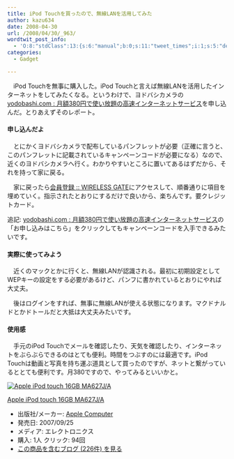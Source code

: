 ```yaml
---
title: iPod Touchを買ったので、無線LANを活用してみた
author: kazu634
date: 2008-04-30
url: /2008/04/30/_963/
wordtwit_post_info:
  - 'O:8:"stdClass":13:{s:6:"manual";b:0;s:11:"tweet_times";i:1;s:5:"delay";i:0;s:7:"enabled";i:1;s:10:"separation";s:2:"60";s:7:"version";s:3:"3.7";s:14:"tweet_template";b:0;s:6:"status";i:2;s:6:"result";a:0:{}s:13:"tweet_counter";i:2;s:13:"tweet_log_ids";a:1:{i:0;i:3955;}s:9:"hash_tags";a:0:{}s:8:"accounts";a:1:{i:0;s:7:"kazu634";}}'
categories:
  - Gadget

---
```

<div class="section">
<p>
    　iPod Touchを無事に購入した。iPod Touchと言えば無線LANを活用したインターネットをしてみたくなる。というわけで、ヨドバシカメラの<a href="http://www.yodobashi.com/enjoy/more/contents/80320532.html" onclick="__gaTracker('send', 'event', 'outbound-article', 'http://www.yodobashi.com/enjoy/more/contents/80320532.html', 'yodobashi.com : 月額380円で使い放題の高速インターネットサービス');" target="_blank">yodobashi.com : 月額380円で使い放題の高速インターネットサービス</a>を申し込んだ。とりあえずそのレポート。
</p>
  
<h4>
    申し込んだよ
</h4>
  
<p>
    　とにかくヨドバシカメラで配布しているパンフレットが必要（正確に言うと、このパンフレットに記載されているキャンペーンコードが必要になる）なので、近くのヨドバシカメラへ行く。わかりやすいところに置いてあるはずだから、それを持って家に戻る。
</p>
  
<p>
    　家に戻ったら<a href="https://www.wi-gate.net/yodobashi/PRinput.html?request=PRinput&#38;PROMOTION_ID=" onclick="__gaTracker('send', 'event', 'outbound-article', 'https://www.wi-gate.net/yodobashi/PRinput.html?request=PRinput&#038;PROMOTION_ID=', '会員登録 :: WIRELESS GATE');" target="_blank">会員登録 :: WIRELESS GATE</a>にアクセスして、順番通りに項目を埋めていく。指示されたとおりにするだけで良いから、楽ちんです。要クレジットカード。
</p>
  
<p>
    追記: <a href="http://www.yodobashi.com/enjoy/more/contents/80320532.html" onclick="__gaTracker('send', 'event', 'outbound-article', 'http://www.yodobashi.com/enjoy/more/contents/80320532.html', 'yodobashi.com : 月額380円で使い放題の高速インターネットサービス');" target="_blank">yodobashi.com : 月額380円で使い放題の高速インターネットサービス</a>の「お申し込みはこちら」をクリックしてもキャンペーンコードを入手できるみたいです。
</p>
  
<h4>
    実際に使ってみよう
</h4>
  
<p>
    　近くのマックとかに行くと、無線LANが認識される。最初に初期設定としてWEPキーの設定をする必要があるけど、パンフに書かれているとおりにやれば大丈夫。
</p>
  
<p>
    　後はログインをすれば、無事に無線LANが使える状態になります。マクドナルドとかドトールだと大抵は大丈夫みたいです。
</p>
  
<h4>
    使用感
</h4>
  
<p>
    　手元のiPod Touchでメールを確認したり、天気を確認したり、インターネットをぶらぶらできるのはとても便利。時間をつぶすのには最適です。iPod Touchは動画と写真を持ち運ぶ道具として買ったのですが、ネットと繋がっているととても便利です。月380ですので、やってみるといいかと。
</p>
  
<div class="hatena-asin-detail">
<a href="http://www.amazon.co.jp/dp/B000IIOQJK/?tag=hatena_st1-22&ascsubtag=d-7ibv" onclick="__gaTracker('send', 'event', 'outbound-article', 'http://www.amazon.co.jp/dp/B000IIOQJK/?tag=hatena_st1-22&ascsubtag=d-7ibv', '');"><img src="https://images-na.ssl-images-amazon.com/images/I/41yg1VeGMhL._SL160_.jpg" class="hatena-asin-detail-image" alt="Apple iPod touch 16GB MA627J/A" title="Apple iPod touch 16GB MA627J/A" /></a></p> 
    
<div class="hatena-asin-detail-info">
<p class="hatena-asin-detail-title">
<a href="http://www.amazon.co.jp/dp/B000IIOQJK/?tag=hatena_st1-22&ascsubtag=d-7ibv" onclick="__gaTracker('send', 'event', 'outbound-article', 'http://www.amazon.co.jp/dp/B000IIOQJK/?tag=hatena_st1-22&ascsubtag=d-7ibv', 'Apple iPod touch 16GB MA627J/A');">Apple iPod touch 16GB MA627J/A</a>
</p>
      
<ul>
<li>
<span class="hatena-asin-detail-label">出版社/メーカー:</span> <a href="http://d.hatena.ne.jp/keyword/Apple%20Computer" onclick="__gaTracker('send', 'event', 'outbound-article', 'http://d.hatena.ne.jp/keyword/Apple%20Computer', 'Apple Computer');" class="keyword">Apple Computer</a>
</li>
<li>
<span class="hatena-asin-detail-label">発売日:</span> 2007/09/25
</li>
<li>
<span class="hatena-asin-detail-label">メディア:</span> エレクトロニクス
</li>
<li>
<span class="hatena-asin-detail-label">購入</span>: 1人 <span class="hatena-asin-detail-label">クリック</span>: 94回
</li>
<li>
<a href="http://d.hatena.ne.jp/asin/B000IIOQJK" onclick="__gaTracker('send', 'event', 'outbound-article', 'http://d.hatena.ne.jp/asin/B000IIOQJK', 'この商品を含むブログ (226件) を見る');" target="_blank">この商品を含むブログ (226件) を見る</a>
</li>
</ul>
</div>
    
<div class="hatena-asin-detail-foot">
</div>
</div>
</div>
